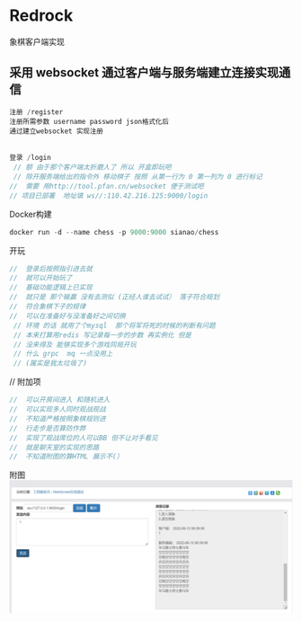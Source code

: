 # Redrock
象棋客户端实现
##  采用 websocket 通过客户端与服务端建立连接实现通信
```go
注册 /register  
注册所需参数 username password json格式化后  
通过建立websocket 实现注册
```

~~~go

登录 /login
 // 额 由于那个客户端太折磨人了 所以 开盒即玩吧
 // 除开服务端给出的指令外 移动棋子 按照 从第一行为 0 第一列为 0 进行标记 
//  需要 用http://tool.pfan.cn/websocket 便于测试吧
// 项目已部署  地址填 ws//:110.42.216.125:9000/login

~~~
Docker构建
~~~go
docker run -d --name chess -p 9000:9000 sianao/chess
~~~
开玩
~~~go
//  登录后按照指引进去就
//  就可以开始玩了
//  基础功能逻辑上已实现 
//  就只是 那个输赢 没有去测似 (正经人谁去试试） 落子符合规划
//  符合象棋下子的规律
//  可以在准备好与没准备好之间切换
 // 环境 的话 就用了个mysql  那个将军将死的时候的判断有问题
 // 本来打算用redis 写记录每一步的步数 再实例化 但是 
 // 没来得及 能够实现多个游戏同局开玩
 // 什么 grpc  mq 一点没用上
 // (属实是我太垃圾了)
~~~
// 附加项
~~~go
//  可以开房间进入 和随机进入
//  可以实现多人同时观战观战
//  不知道严格按照象棋规则进
//  行走步是否算防作弊
//  实现了观战席位的人可以BB 但不让对手看见 
//  就是聊天室的实现的思路
//  不知道附图的算HTML 展示不(）
~~~
附图
<img src="./utils/img.png" alt="li"/>